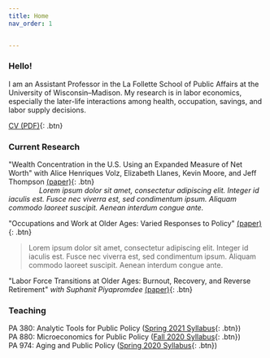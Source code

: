 ```yaml
---
title: Home
nav_order: 1


---
```


### Hello!
I am an Assistant Professor in the La Follette School of Public Affairs at the University of Wisconsin–Madison. My research is in labor economics, especially the later-life interactions among health, occupation, savings, and labor supply decisions.  

[CV (PDF)](docs/Jacobs_CV_Sept2020.pdf){: .btn}

### Current Research 
"Wealth Concentration in the U.S. Using an Expanded Measure of Net Worth" with Alice Henriques Volz, Elizabeth Llanes, Kevin Moore, and Jeff Thompson [(paper)](papers/Wealth_Concentration_Expanded_NW.pdf){: .btn}
<br> 
&emsp;&emsp;&emsp;&emsp;<i> Lorem ipsum dolor sit amet, consectetur adipiscing elit. Integer id iaculis est. Fusce nec viverra est, sed condimentum ipsum. Aliquam commodo laoreet suscipit. Aenean interdum congue ante.  </i>

"Occupations and Work at Older Ages: Varied Responses to Policy" [(paper)](papers/VariedResponses-Policy.pdf){: .btn}
<br> 
> Lorem ipsum dolor sit amet, consectetur adipiscing elit. Integer id iaculis est. Fusce nec viverra est, sed condimentum ipsum. Aliquam commodo laoreet suscipit. Aenean interdum congue ante.

"Labor Force Transitions at Older Ages: Burnout, Recovery, and Reverse Retirement" *with Suphanit Piyapromdee* [(paper)](papers/ReverseRetirement_March2020.pdf){: .btn}

### Teaching

PA 380: Analytic Tools for Public Policy ([Spring 2021 Syllabus](docs/PA_380_Syllabus_Spring_2021.pdf){: .btn})<br>
PA 880: Microeconomics for Public Policy ([Fall 2020 Syllabus](docs/PA880_Syllabus_Fall2020.pdf){: .btn})<br>
PA 974: Aging and Public Policy ([Spring 2020 Syllabus](docs/PA_974_Aging_Syllabus.pdf){: .btn})


